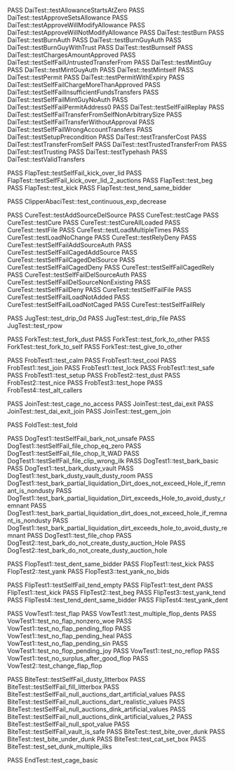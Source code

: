 PASS DaiTest::testAllowanceStartsAtZero
PASS DaiTest::testApproveSetsAllowance
PASS DaiTest::testApproveWillModifyAllowance
PASS DaiTest::testApproveWillNotModifyAllowance
PASS DaiTest::testBurn
PASS DaiTest::testBurnAuth
PASS DaiTest::testBurnGuyAuth
PASS DaiTest::testBurnGuyWithTrust
PASS DaiTest::testBurnself
PASS DaiTest::testChargesAmountApproved
PASS DaiTest::testSelfFailUntrustedTransferFrom
PASS DaiTest::testMintGuy
PASS DaiTest::testMintGuyAuth
PASS DaiTest::testMintself
PASS DaiTest::testPermit
PASS DaiTest::testPermitWithExpiry
PASS DaiTest::testSelfFailChargeMoreThanApproved
PASS DaiTest::testSelfFailInsufficientFundsTransfers
PASS DaiTest::testSelfFailMintGuyNoAuth
PASS DaiTest::testSelfFailPermitAddress0
PASS DaiTest::testSelfFailReplay
PASS DaiTest::testSelfFailTransferFromSelfNonArbitrarySize
PASS DaiTest::testSelfFailTransferWithoutApproval
PASS DaiTest::testSelfFailWrongAccountTransfers
PASS DaiTest::testSetupPrecondition
PASS DaiTest::testTransferCost
PASS DaiTest::testTransferFromSelf
PASS DaiTest::testTrustedTransferFrom
PASS DaiTest::testTrusting
PASS DaiTest::testTypehash
PASS DaiTest::testValidTransfers

PASS FlapTest::testSelfFail_kick_over_lid
PASS FlapTest::testSelfFail_kick_over_lid_2_auctions
PASS FlapTest::test_beg
PASS FlapTest::test_kick
PASS FlapTest::test_tend_same_bidder

PASS ClipperAbaciTest::test_continuous_exp_decrease

PASS CureTest::testAddSourceDelSource
PASS CureTest::testCage
PASS CureTest::testCure
PASS CureTest::testCureAllLoaded
PASS CureTest::testFile
PASS CureTest::testLoadMultipleTimes
PASS CureTest::testLoadNoChange
PASS CureTest::testRelyDeny
PASS CureTest::testSelfFailAddSourceAuth
PASS CureTest::testSelfFailCagedAddSource
PASS CureTest::testSelfFailCagedDelSource
PASS CureTest::testSelfFailCagedDeny
PASS CureTest::testSelfFailCagedRely
PASS CureTest::testSelfFailDelSourceAuth
PASS CureTest::testSelfFailDelSourceNonExisting
PASS CureTest::testSelfFailDeny
PASS CureTest::testSelfFailFile
PASS CureTest::testSelfFailLoadNotAdded
PASS CureTest::testSelfFailLoadNotCaged
PASS CureTest::testSelfFailRely

PASS JugTest::test_drip_0d
PASS JugTest::test_drip_file
PASS JugTest::test_rpow

PASS ForkTest::test_fork_dust
PASS ForkTest::test_fork_to_other
PASS ForkTest::test_fork_to_self
PASS ForkTest::test_give_to_other

PASS FrobTest1::test_calm
PASS FrobTest1::test_cool
PASS FrobTest1::test_join
PASS FrobTest1::test_lock
PASS FrobTest1::test_safe
PASS FrobTest1::test_setup
PASS FrobTest2::test_dust
PASS FrobTest2::test_nice
PASS FrobTest3::test_hope
PASS FrobTest4::test_alt_callers

PASS JoinTest::test_cage_no_access
PASS JoinTest::test_dai_exit
PASS JoinTest::test_dai_exit_join
PASS JoinTest::test_gem_join

PASS FoldTest::test_fold

PASS DogTest1::testSelfFail_bark_not_unsafe
PASS DogTest1::testSelfFail_file_chop_eq_zero
PASS DogTest1::testSelfFail_file_chop_lt_WAD
PASS DogTest1::testSelfFail_file_clip_wrong_ilk
PASS DogTest1::test_bark_basic
PASS DogTest1::test_bark_dusty_vault
PASS DogTest1::test_bark_dusty_vault_dusty_room
PASS DogTest1::test_bark_partial_liquidation_Dirt_does_not_exceed_Hole_if_remnant_is_nondusty
PASS DogTest1::test_bark_partial_liquidation_Dirt_exceeds_Hole_to_avoid_dusty_remnant
PASS DogTest1::test_bark_partial_liquidation_dirt_does_not_exceed_hole_if_remnant_is_nondusty
PASS DogTest1::test_bark_partial_liquidation_dirt_exceeds_hole_to_avoid_dusty_remnant
PASS DogTest1::test_file_chop
PASS DogTest2::test_bark_do_not_create_dusty_auction_Hole
PASS DogTest2::test_bark_do_not_create_dusty_auction_hole

PASS FlopTest1::test_dent_same_bidder
PASS FlopTest1::test_kick
PASS FlopTest2::test_yank
PASS FlopTest3::test_yank_no_bids

PASS FlipTest1::testSelfFail_tend_empty
PASS FlipTest1::test_dent
PASS FlipTest1::test_kick
PASS FlipTest2::test_beg
PASS FlipTest3::test_yank_tend
PASS FlipTest4::test_tend_dent_same_bidder
PASS FlipTest4::test_yank_dent

PASS VowTest1::test_flap
PASS VowTest1::test_multiple_flop_dents
PASS VowTest1::test_no_flap_nonzero_woe
PASS VowTest1::test_no_flap_pending_flop
PASS VowTest1::test_no_flap_pending_heal
PASS VowTest1::test_no_flap_pending_sin
PASS VowTest1::test_no_flop_pending_joy
PASS VowTest1::test_no_reflop
PASS VowTest1::test_no_surplus_after_good_flop
PASS VowTest2::test_change_flap_flop

PASS BiteTest::testSelfFail_dusty_litterbox
PASS BiteTest::testSelfFail_fill_litterbox
PASS BiteTest::testSelfFail_null_auctions_dart_artificial_values
PASS BiteTest::testSelfFail_null_auctions_dart_realistic_values
PASS BiteTest::testSelfFail_null_auctions_dink_artificial_values
PASS BiteTest::testSelfFail_null_auctions_dink_artificial_values_2
PASS BiteTest::testSelfFail_null_spot_value
PASS BiteTest::testSelfFail_vault_is_safe
PASS BiteTest::test_bite_over_dunk
PASS BiteTest::test_bite_under_dunk
PASS BiteTest::test_cat_set_box
PASS BiteTest::test_set_dunk_multiple_ilks

PASS EndTest::test_cage_basic
